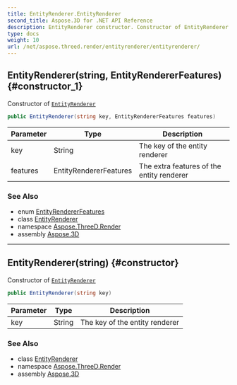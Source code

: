 ```yaml
---
title: EntityRenderer.EntityRenderer
second_title: Aspose.3D for .NET API Reference
description: EntityRenderer constructor. Constructor of EntityRenderer
type: docs
weight: 10
url: /net/aspose.threed.render/entityrenderer/entityrenderer/
---
```

## EntityRenderer(string, EntityRendererFeatures) {#constructor_1}

Constructor of [`EntityRenderer`](../)

```csharp
public EntityRenderer(string key, EntityRendererFeatures features)
```

| Parameter | Type | Description |
| --- | --- | --- |
| key | String | The key of the entity renderer |
| features | EntityRendererFeatures | The extra features of the entity renderer |

### See Also

* enum [EntityRendererFeatures](../../entityrendererfeatures/)
* class [EntityRenderer](../)
* namespace [Aspose.ThreeD.Render](../../../aspose.threed.render/)
* assembly [Aspose.3D](../../../)

---

## EntityRenderer(string) {#constructor}

Constructor of [`EntityRenderer`](../)

```csharp
public EntityRenderer(string key)
```

| Parameter | Type | Description |
| --- | --- | --- |
| key | String | The key of the entity renderer |

### See Also

* class [EntityRenderer](../)
* namespace [Aspose.ThreeD.Render](../../../aspose.threed.render/)
* assembly [Aspose.3D](../../../)


